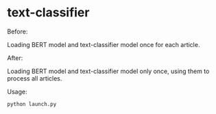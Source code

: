 # text-classifier

Before:

Loading BERT model and text-classifier model once for each article.


After:

Loading BERT model and text-classifier model only once, using them to process all articles.

Usage:
```
python launch.py
```
